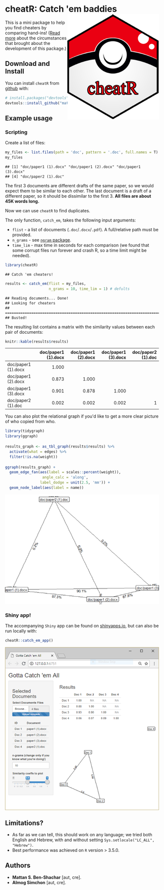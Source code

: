 
<!-- README.md is generated from README.Rmd. Please edit that file -->
cheatR: Catch 'em baddies <img src="doc\cheatRball.png" align="right" height="345" width="300"/>
================================================================================================

This is a mini package to help you find cheaters by comparing hand-ins!
([Read more](https://mattansb.blogspot.com/2018/07/cheatr-r-package-for-catching-cheaters.html) about the circumstances that brought about the development of this package.)

Download and Install
--------------------

You can install `cheatR` from [github](https://github.com/mattansb/cheatR) with:

``` r
# install.packages("devtools")
devtools::install_github("mattansb/cheatR")
```

Example usage
-------------

### Scripting

Create a list of files:

``` r
my_files <- list.files(path = 'doc', pattern = '.doc', full.names = T)
my_files
```

    ## [1] "doc/paper1 (1).docx" "doc/paper1 (2).docx" "doc/paper1 (3).docx"
    ## [4] "doc/paper2 (1).doc"

The first 3 documents are different drafts of the same paper, so we would expect them to be similar to each other. The last document is a draft of a different paper, so it should be dissimilar to the first 3. **All files are about 45K words long.**

Now we can use `cheatR` to find duplicates.

The only function, `catch_em`, takes the following input arguments:

-   `flist` - a list of documents (`.doc`/`.docx`/`.pdf`). A full/relative path must be provided.
-   `n_grams` - see [`ngram` package](https://github.com/wrathematics/ngram).
-   `time_lim` - max time in seconds for each comparison (we found that some corrupt files run forever and crash R, so a time limit might be needed).

``` r
library(cheatR)
```

    ## Catch 'em cheaters!

``` r
results <- catch_em(flist = my_files,
                    n_grams = 10, time_lim = 1) # defults
```

    ## Reading documents... Done!
    ## Looking for cheaters
    ## ===========================================================================
    ## Busted!

The resulting list contains a matrix with the similarity values between each pair of documents:

``` r
knitr::kable(results$results)
```

|                     |  doc/paper1 (1).docx|  doc/paper1 (2).docx|  doc/paper1 (3).docx|  doc/paper2 (1).doc|
|---------------------|--------------------:|--------------------:|--------------------:|-------------------:|
| doc/paper1 (1).docx |                1.000|                     |                     |                    |
| doc/paper1 (2).docx |                0.873|                1.000|                     |                    |
| doc/paper1 (3).docx |                0.901|                0.878|                1.000|                    |
| doc/paper2 (1).doc  |                0.002|                0.002|                0.002|                   1|

You can also plot the relational graph if you'd like to get a more clear picture of who copied from who.

``` r
library(tidygraph)
library(ggraph)

results_graph <- as_tbl_graph(results$results) %>% 
  activate(what = edges) %>%
  filter(!is.na(weight))

ggraph(results_graph) +
  geom_edge_fan(aes(label = scales::percent(weight)),
                 angle_calc = 'along',
                label_dodge = unit(2.5, 'mm')) +
  geom_node_label(aes(label = name))
```

![](doc/cheater_graph-1.png)

### Shiny app!

The accompanying `Shiny` app can be found on [shinyapps.io](https://almogsi.shinyapps.io/cheatR/), but can also be run locally with:

``` r
cheatR::catch_em_app()
```

<img src="doc\shiny_app.PNG" align="center"/>

Limitations?
------------

-   As far as we can tell, this should work on any language; we tried both English and Hebrew, with and without setting `Sys.setlocale("LC_ALL", "Hebrew")`.
-   Best performance was achieved on `R` version &gt; 3.5.0.

Authors
-------

-   **Mattan S. Ben-Shachar** \[aut, cre\].
-   **Almog Simchon** \[aut, cre\].
